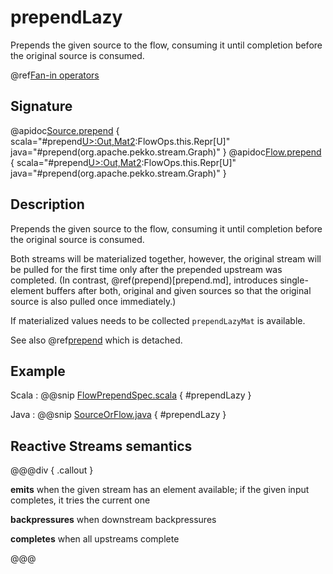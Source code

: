# prependLazy

Prepends the given source to the flow, consuming it until completion before the original source is consumed.

@ref[Fan-in operators](../index.md#fan-in-operators)

## Signature

@apidoc[Source.prepend](Source) { scala="#prepend[U&gt;:Out,Mat2](that:org.apache.pekko.stream.Graph[org.apache.pekko.stream.SourceShape[U],Mat2]):FlowOps.this.Repr[U]" java="#prepend(org.apache.pekko.stream.Graph)" }
@apidoc[Flow.prepend](Flow) { scala="#prepend[U&gt;:Out,Mat2](that:org.apache.pekko.stream.Graph[org.apache.pekko.stream.SourceShape[U],Mat2]):FlowOps.this.Repr[U]" java="#prepend(org.apache.pekko.stream.Graph)" }


## Description

Prepends the given source to the flow, consuming it until completion before the original source is consumed.

Both streams will be materialized together, however, the original stream will be pulled for the first time only after the prepended upstream was completed. (In contrast, @ref(prepend)[prepend.md], introduces single-element buffers after both, original and given sources so that the original source is also pulled once immediately.)

If materialized values needs to be collected `prependLazyMat` is available.

See also @ref[prepend](prepend.md) which is detached.

## Example
Scala
:   @@snip [FlowPrependSpec.scala](/akka-stream-tests/src/test/scala/org/apache/pekko/stream/scaladsl/FlowPrependSpec.scala) { #prependLazy }

Java
:   @@snip [SourceOrFlow.java](/docs/src/test/java/jdocs/stream/operators/SourceOrFlow.java) { #prependLazy }

## Reactive Streams semantics

@@@div { .callout }

**emits** when the given stream has an element available; if the given input completes, it tries the current one

**backpressures** when downstream backpressures

**completes** when all upstreams complete

@@@
